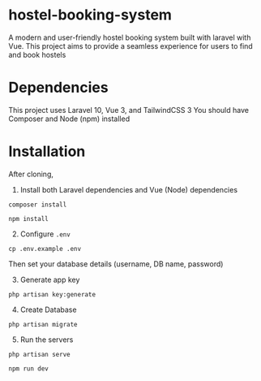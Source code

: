 # hostel-booking-system
A modern and user-friendly hostel booking system built with laravel with Vue. This project aims to provide a seamless experience for users to find and book hostels
# Dependencies
This project uses Laravel 10, Vue 3, and TailwindCSS 3
You should have Composer and Node (npm) installed

# Installation
After cloning,

1. Install both Laravel dependencies and Vue (Node) dependencies 
```
composer install
```
```
npm install
```

2. Configure `.env`

```
cp .env.example .env 
```
Then set your database details (username, DB name, password)

3. Generate app key
```
php artisan key:generate
```

4. Create Database
```
php artisan migrate
```
5. Run the servers
```
php artisan serve 
```

```
npm run dev
```

